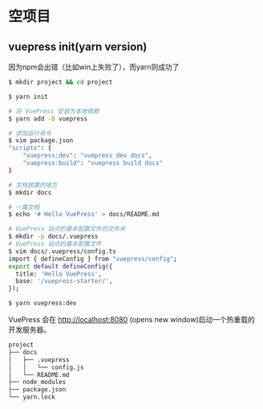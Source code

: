 
# 空项目

## vuepress init(yarn version)

因为npm会出错（比如win上失败了），而yarn则成功了

```bash
$ mkdir project && cd project

$ yarn init

# 将 VuePress 安装为本地依赖
$ yarn add -D vuepress

# 添加运行命令
$ vim package.json
"scripts": {
    "vuepress:dev": "vuepress dev docs",
    "vuepress:build": "vuepress build docs"
}

# 文档放置的地方
$ mkdir docs

# 一篇文档
$ echo '# Hello VuePress' > docs/README.md

# VuePress 站点的基本配置文件的文件夹
$ mkdir -p docs/.vuepress
# VuePress 站点的基本配置文件
$ vim docs/.vuepress/config.ts
import { defineConfig } from "vuepress/config";
export default defineConfig({
  title: 'Hello VuePress',
  base: '/vuepress-starter/',
});

$ yarn vuepress:dev
```
VuePress 会在 <http://localhost:8080> (opens new window)启动一个热重载的开发服务器。


```bash
project
├── docs
│   ├── .vuepress
│   │   └── config.js
│   └── README.md 
├── node_modules
├── package.json
└── yarn.lock
```




